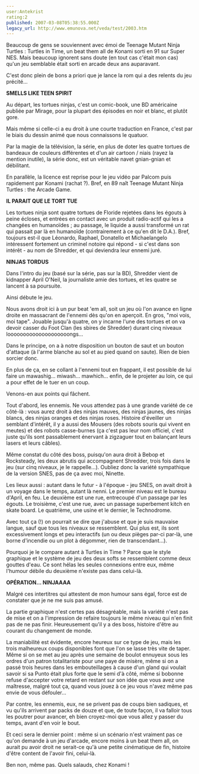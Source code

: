 ```yaml
---
user:Antekrist
rating:2
published: 2007-03-08T05:38:55.000Z
legacy_url: http://www.emunova.net/veda/test/2003.htm
---
```

Beaucoup de gens se souviennent avec émoi de Teenage Mutant Ninja Turtles : Turtles in Time, un beat them all de Konami sorti en 91 sur Super NES. Mais beaucoup ignorent sans doute (en tout cas c'était mon cas) qu'un jeu semblable était sorti en arcade deux ans auparavant.  

C'est donc plein de bons a priori que je lance la rom qui a des relents du jeu précité...  

  

**SMELLS LIKE TEEN SPIRIT**  

Au départ, les tortues ninjas, c'est un comic-book, une BD américaine publiée par Mirage, pour la plupart des épisodes en noir et blanc, et plutôt gore.  

Mais même si celle-ci a eu droit à une courte traduction en France, c'est par le biais du dessin animé que nous connaissons le quatuor.  

Par la magie de la télévision, la série, en plus de doter les quatre tortues de bandeaux de couleurs différentes et d'un air cartoon / niais (rayez la mention inutile), la série donc, est un véritable navet gnian-gnian et débilitant.  

En parallèle, la licence est reprise pour le jeu vidéo par Palcom puis rapidement par Konami (rachat ?). Bref, en 89 naît Teenage Mutant Ninja Turtles : the Arcade Game.  

  

**IL PARAIT QUE LE TORT TUE**  

Les tortues ninja sont quatre tortues de Floride rejetées dans les égouts à peine écloses, et entrées en contact avec un produit radio-actif qui les a changées en humanoïdes ; au passage, le liquide a aussi transformé un rat qui passait par là en humanoïde (contrairement à ce qu'en dit le D.A.). Bref, toujours est-il que Léonardo, Raphael, Donatello et Michaelangelo intéressent fortement un criminel notoire qui répond - si c'est dans son intérêt - au nom de Shredder, et qui deviendra leur ennemi juré.  

  

**NINJAS TORDUS**  

Dans l'intro du jeu (basé sur la série, pas sur la BD), Shredder vient de kidnapper April O'Neil, la journaliste amie des tortues, et les quatre se lancent à sa poursuite.  

Ainsi débute le jeu.  

  

Nous avons droit ici à un pur beat 'em all, soit un jeu où l'on avance en ligne droite en massacrant de l'ennemi dès qu'on en aperçoit. En gros, "moi vois, moi tape". Jouable jusqu'à quatre, on y incarne l'une des tortues et on va devoir casser du Foot Clan (les sbires de Shredder) durant cinq niveaux loooooooooooooooooooongs...  

  

Dans le principe, on a à notre disposition un bouton de saut et un bouton d'attaque (à l'arme blanche au sol et au pied quand on saute). Rien de bien sorcier donc.  

En plus de ça, en se collant à l'ennemi tout en frappant, il est possible de lui faire un mawashig... miwash... mawhich... enfin, de le projeter au loin, ce qui a pour effet de le tuer en un coup.  

  

Venons-en aux points qui fâchent.  

Tout d'abord, les ennemis. Ne vous attendez pas à une grande variété de ce côté-là : vous aurez droit à des ninjas mauves, des ninjas jaunes, des ninjas blancs, des ninjas oranges et des ninjas roses. Histoire d'éveiller un semblant d'intérêt, il y a aussi des Mousers (des robots souris qui vivent en meutes) et des robots casse-burnes (ça c'est pas leur nom officiel, c'est juste qu'ils sont passablement énervant à zigzaguer tout en balançant leurs lasers et leurs câbles).  

Même constat du côté des boss, puisqu'on aura droit à Bebop et Rocksteady, les deux abrutis qui accompagnent Shredder, trois fois dans le jeu (sur cinq niveaux, je le rappelle...). Oubliez donc la variété sympathique de la version SNES, pas de ça avec moi, Ninette.  

  

Les lieux aussi : autant dans le futur - à l'époque - jeu SNES, on avait droit à un voyage dans le temps, autant là nenni. Le premier niveau est le bureau d'April, en feu. Le deuxième est une rue, entrecoupé d'un passage par les égouts. Le troisième, c'est une rue, avec un passage superbement kitch en skate board. Le quatrième, une usine et le dernier, le Technodrome.  

Avec tout ça (!) on pourrait se dire que j'abuse et que je suis mauvaise langue, sauf que tous les niveaux se ressemblent. Qui plus est, ils sont excessivement longs et peu interactifs (un ou deux pièges par-ci par-là, une borne d'incendie ou un plot à dégommer, rien de transcendant...).  

  

Pourquoi je le compare autant à Turtles in Time ? Parce que le style graphique et le système de jeu des deux softs se ressemblent comme deux gouttes d'eau. Ce sont hélas les seules connexions entre eux, même l'humour débile du deuxième n'existe pas dans celui-là.  

  

**OPÉRATION... NINJAAAA**  

Malgré ces intertitres qui attestent de mon humour sans égal, force est de constater que je ne me suis pas amusé.  

La partie graphique n'est certes pas désagréable, mais la variété n'est pas de mise et on a l'impression de refaire toujours le même niveau qui n'en finit pas de ne pas finir. Heureusement qu'il y a des boss, histoire d'être au courant du changement de monde.  

La maniabilité est évidente, encore heureux sur ce type de jeu, mais les trois malheureux coups disponibles font que l'on se lasse très vite de taper. Même si on se met au jeu après une semaine de boulot ennuyeux sous les ordres d'un patron totalitariste pour une paye de misère, même si on a passé trois heures dans les embouteillages à cause d'un gland qui voulait savoir si sa Punto était plus forte que le semi d'à côté, même si bobonne refuse d'accepter votre retard en restant sur son idée que vous avez une maîtresse, malgré tout ça, quand vous jouez à ce jeu vous n'avez même pas envie de vous défouler...  

Par contre, les ennemis, eux, ne se privent pas de coups bien sadiques, et vu qu'ils arrivent par packs de douze et que, de toute façon, il va falloir tous les poutrer pour avancer, eh bien croyez-moi que vous allez y passer du temps, avant d'en voir le bout.  

Et ceci sera le dernier point : même si un scénario n'est vraiment pas ce qu'on demande à un jeu d'arcade, encore moins à un beat them all, on aurait pu avoir droit ne serait-ce qu'à une petite cinématique de fin, histoire d'être content de l'avoir fini, celui-là.  

Ben non, même pas. Quels salauds, chez Konami !